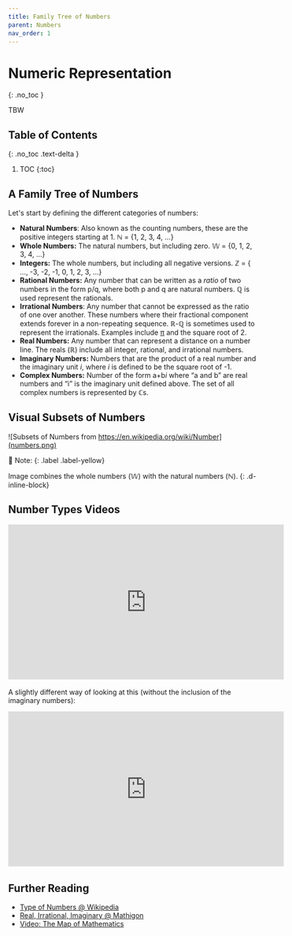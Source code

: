 ```yaml
---
title: Family Tree of Numbers
parent: Numbers
nav_order: 1
---
```


<!--prettier-ignore-start-->
# Numeric Representation 
{: .no_toc }

TBW

## Table of Contents
{: .no_toc .text-delta }  

1. TOC
{:toc}

<!--prettier-ignore-end-->

## A Family Tree of Numbers

Let's start by defining the different categories of numbers:

- **Natural Numbers**: Also known as the counting numbers, these are the positive integers starting at 1. ℕ = {1, 2, 3, 4, ...}
- **Whole Numbers:** The natural numbers, but including zero. 𝕎 = {0, 1, 2, 3, 4, ...}
- **Integers:** The whole numbers, but including all negative versions. ℤ = { ..., -3, -2, -1, 0, 1, 2, 3, ...}
- **Rational Numbers:** Any number that can be written as a _ratio_ of two numbers in the form p/q, where both p and q are natural numbers. **ℚ** is used represent the rationals.
- **Irrational Numbers**: Any number that cannot be expressed as the ratio of one over another. These numbers where their fractional component extends forever in a non-repeating sequence. ℝ-ℚ is sometimes used to represent the irrationals. Examples include [π](https://en.wikipedia.org/wiki/Pi) and the square root of 2.
- **Real Numbers:** Any number that can represent a distance on a number line. The reals (ℝ) include all integer, rational, and irrational numbers.
- **Imaginary Numbers:** Numbers that are the product of a real number and the imaginary unit _i_, where _i_ is defined to be the square root of -1.
- **Complex Numbers:** Number of the form a+b*i* where “a and b” are real numbers and “i” is the imaginary unit defined above. The set of all complex numbers is represented by ℂs.

## Visual Subsets of Numbers

![Subsets of Numbers from https://en.wikipedia.org/wiki/Number](numbers.png)

🎵 Note:
{: .label .label-yellow}

Image combines the whole numbers (𝕎) with the natural numbers (ℕ).
{: .d-inline-block}

## Number Types Videos

<iframe width="560" height="315" src="https://www.youtube.com/embed/QUGmwPwtbpg" title="YouTube video player" frameborder="0" allow="accelerometer; autoplay; clipboard-write; encrypted-media; gyroscope; picture-in-picture" allowfullscreen></iframe>

A slightly different way of looking at this (without the inclusion of the imaginary numbers):

<iframe width="560" height="315" src="https://www.youtube.com/embed/5TkIe60y2GI" title="YouTube video player" frameborder="0" allow="accelerometer; autoplay; clipboard-write; encrypted-media; gyroscope; picture-in-picture" allowfullscreen></iframe>

## Further Reading

- [Type of Numbers @ Wikipedia](https://en.wikipedia.org/wiki/List_of_types_of_numbers)
- [Real, Irrational, Imaginary @ Mathigon](https://mathigon.org/world/Real_Irrational_Imaginary)
- [Video: The Map of Mathematics](https://www.youtube.com/watch?v=OmJ-4B-mS-Y)
